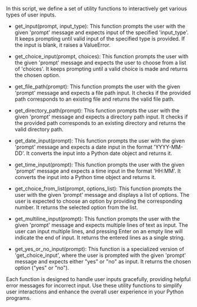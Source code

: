 In this script, we define a set of utility functions to interactively get various types of user inputs.

- get_input(prompt, input_type):
  This function prompts the user with the given 'prompt' message and expects input of the specified 'input_type'.
  It keeps prompting until valid input of the specified type is provided. If the input is blank, it raises a ValueError.

- get_choice_input(prompt, choices):
  This function prompts the user with the given 'prompt' message and expects the user to choose from a list of 'choices'.
  It keeps prompting until a valid choice is made and returns the chosen option.

- get_file_path(prompt):
  This function prompts the user with the given 'prompt' message and expects a file path input.
  It checks if the provided path corresponds to an existing file and returns the valid file path.

- get_directory_path(prompt):
  This function prompts the user with the given 'prompt' message and expects a directory path input.
  It checks if the provided path corresponds to an existing directory and returns the valid directory path.

- get_date_input(prompt):
  This function prompts the user with the given 'prompt' message and expects a date input in the format 'YYYY-MM-DD'.
  It converts the input into a Python date object and returns it.

- get_time_input(prompt):
  This function prompts the user with the given 'prompt' message and expects a time input in the format 'HH:MM'.
  It converts the input into a Python time object and returns it.

- get_choice_from_list(prompt, options_list):
  This function prompts the user with the given 'prompt' message and displays a list of options.
  The user is expected to choose an option by providing the corresponding number.
  It returns the selected option from the list.

- get_multiline_input(prompt):
  This function prompts the user with the given 'prompt' message and expects multiple lines of text as input.
  The user can input multiple lines, and pressing Enter on an empty line will indicate the end of input.
  It returns the entered lines as a single string.

- get_yes_or_no_input(prompt):
  This function is a specialized version of 'get_choice_input', where the user is prompted with the given 'prompt' message
  and expects either "yes" or "no" as input. It returns the chosen option ("yes" or "no").

Each function is designed to handle user inputs gracefully, providing helpful error messages for incorrect input.
Use these utility functions to simplify user interactions and enhance the overall user experience in your Python programs.